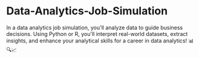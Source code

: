 # Data-Analytics-Job-Simulation
In a data analytics job simulation, you'll analyze data to guide business decisions. Using Python or R, you'll interpret real-world datasets, extract insights, and enhance your analytical skills for a career in data analytics! 📊🔍📈
